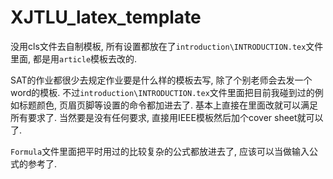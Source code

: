 # XJTLU_latex_template

没用cls文件去自制模板, 所有设置都放在了`introduction\INTRODUCTION.tex`文件里面, 都是用`article`模板去改的.

SAT的作业都很少去规定作业要是什么样的模板去写, 除了个别老师会去发一个word的模板. 不过`introduction\INTRODUCTION.tex`文件里面把目前我碰到过的例如标题颜色, 页眉页脚等设置的命令都加进去了. 基本上直接在里面改就可以满足所有要求了. 当然要是没有任何要求, 直接用IEEE模板然后加个cover sheet就可以了.

`Formula`文件里面把平时用过的比较复杂的公式都放进去了, 应该可以当做输入公式的参考了.
